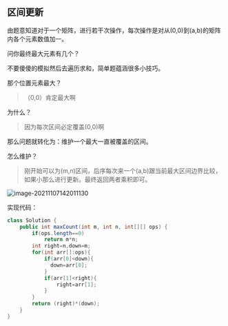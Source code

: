 

## 区间更新

 由题意知道对于一个矩阵，进行若干次操作，每次操作是对从(0,0)到(a,b)的矩阵内各个元素数值加一。

问你最终最大元素有几个？

不要傻傻的模拟然后去遍历求和，简单题蕴涵很多小技巧。

那个位置元素最大？

> （0,0）肯定最大啊

为什么？

> 因为每次区间必定覆盖(0,0)啊

那么问题就转化为：维护一个最大一直被覆盖的区间。

怎么维护？

> 刚开始可以为(m,n)区间，后序每次来一个(a,b)跟当前最大区间边界比较，如果小那么进行更新。最终返回两者乘积即可。

![image-20211107142011130](https://bigsai.oss-cn-shanghai.aliyuncs.com/img/image-20211107142011130.png)



实现代码：

```java
class Solution {
    public int maxCount(int m, int n, int[][] ops) {
        if(ops.length==0)
            return m*n;
        int right=n,down=m;
        for(int arr[]:ops){
            if(arr[0]<down){
              down=arr[0];  
            }
            if(arr[1]<right){
                right=arr[1];
            }
        }
        return (right)*(down);
    }
}
```

